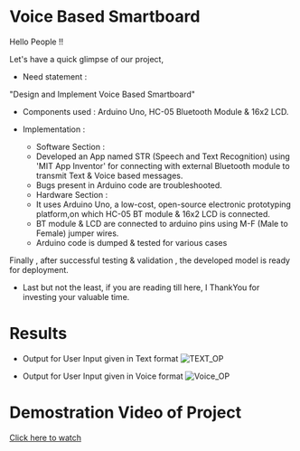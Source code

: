 # Voice Based Smartboard

Hello People !!

Let's have a quick glimpse of our project,

- Need statement :

"Design and Implement Voice Based Smartboard"


- Components used : Arduino Uno, HC-05 Bluetooth Module & 16x2 LCD. 
- Implementation :

  * Software Section :
  - Developed an App named STR (Speech and Text Recognition) using 'MIT App Inventor' for connecting with external Bluetooth module to transmit Text & Voice based messages.
  - Bugs present in Arduino code are troubleshooted.   


  * Hardware Section :

  - It uses Arduino Uno, a low-cost, open-source electronic prototyping platform,on which HC-05 BT module & 16x2 LCD is connected.
  - BT module & LCD are connected to arduino pins using M-F (Male to Female) jumper wires.
  - Arduino code is dumped & tested for various cases

Finally , after successful testing & validation , the developed model is ready for deployment.

- Last but not the least, if you are reading till here, I ThankYou for investing your valuable time.
# Results

  - Output for User Input given in Text format
     ![TEXT_OP](https://github.com/Maheshkumar-W/Voice-Based-Smartboard/assets/101307468/c0fb4d0f-c7fd-4c3d-8ab4-83a37517fc6c)
 
  - Output for User Input given in Voice format
    ![Voice_OP](https://github.com/Maheshkumar-W/Voice-Based-Smartboard/assets/101307468/2df09763-6a93-4a9b-974d-a9b3f79554ea)
    
# Demostration Video of Project
[Click here to watch](https://drive.google.com/file/d/1VYiiS5epxws2IFHVa0KZGUSTlNWpckLp/view?usp=sharing) 
